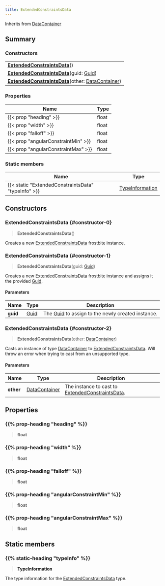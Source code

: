 ```yaml
---
title: ExtendedConstraintsData
---
```


Inherits from [DataContainer](/vext/ref/shared/type/datacontainer)

## Summary

### Constructors

|  |
| --- |
| **[ExtendedConstraintsData](#constructor-0)**() |
| **[ExtendedConstraintsData](#constructor-1)**(guid: [Guid](/vext/ref/shared/type/guid)) |
| **[ExtendedConstraintsData](#constructor-2)**(other: [DataContainer](/vext/ref/shared/type/datacontainer)) |

### Properties

| Name | Type |
| ---- | ---- |
| {{< prop "heading" >}} | float |
| {{< prop "width" >}} | float |
| {{< prop "falloff" >}} | float |
| {{< prop "angularConstraintMin" >}} | float |
| {{< prop "angularConstraintMax" >}} | float |

### Static members

| Name | Type |
| ---- | ---- |
| {{< static "ExtendedConstraintsData" "typeInfo" >}} | [TypeInformation](/vext/ref/shared/type/typeinformation) |

## Constructors

### ExtendedConstraintsData {#constructor-0}

> **ExtendedConstraintsData**()

Creates a new [ExtendedConstraintsData](/vext/ref/fb/extendedconstraintsdata) frostbite instance.

### ExtendedConstraintsData {#constructor-1}

> **ExtendedConstraintsData**(guid: [Guid](/vext/ref/shared/type/guid))

Creates a new [ExtendedConstraintsData](/vext/ref/fb/extendedconstraintsdata) frostbite instance and assigns it the provided [Guid](/vext/ref/shared/type/guid).

#### Parameters

| Name | Type | Description |
| ---- | ---- | ----------- |
| **guid** | [Guid](/vext/ref/shared/type/guid) | The [Guid](/vext/ref/shared/type/guid) to assign to the newly created instance. |

### ExtendedConstraintsData {#constructor-2}

> **ExtendedConstraintsData**(other: [DataContainer](/vext/ref/shared/type/datacontainer))

Casts an instance of type [DataContainer](/vext/ref/shared/type/datacontainer) to [ExtendedConstraintsData](/vext/ref/fb/extendedconstraintsdata). Will throw an error when trying to cast from an unsupported type.

#### Parameters

| Name | Type | Description |
| ---- | ---- | ----------- |
| **other** | [DataContainer](/vext/ref/shared/type/datacontainer) | The instance to cast to [ExtendedConstraintsData](/vext/ref/fb/extendedconstraintsdata). |

## Properties

### {{% prop-heading "heading" %}}

> **float**

### {{% prop-heading "width" %}}

> **float**

### {{% prop-heading "falloff" %}}

> **float**

### {{% prop-heading "angularConstraintMin" %}}

> **float**

### {{% prop-heading "angularConstraintMax" %}}

> **float**

## Static members

### {{% static-heading "typeInfo" %}}

> **[TypeInformation](/vext/ref/shared/type/typeinformation)**

The type information for the [ExtendedConstraintsData](/vext/ref/fb/extendedconstraintsdata) type.

